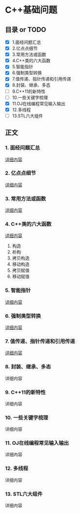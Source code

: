 # C++基础问题
## 目录 or TODO
- [x] 1.面经问题汇总
- [x] 2.亿点点细节
- [x] 3.常用方法或函数
- [x] 4.C++类的六大函数
- [x] 5.智能指针
- [x] 6.强制类型转换
- [x] 7.值传递、指针传递和引用传递
- [x] 8.封装、继承、多态
- [ ] 9.C++11的新特性
- [ ] 10.一些关键字梳理
- [x] 11.OJ在线编程常见输入输出
- [x] 12.多线程
- [ ] 13.STL六大组件
## 正文

### 1. 面经问题汇总

[详细内容](https://github.com/CNJasonChio/Interview-oriented-Notes/blob/master/2.%20C%2B%2B/1.%20%E9%9D%A2%E7%BB%8F%E9%97%AE%E9%A2%98%E6%B1%87%E6%80%BB.md)

### 2. 亿点点细节

[详细内容](https://github.com/CNJasonChio/Interview-oriented-Notes/blob/master/2.%20C%2B%2B/2.%20%E4%BA%BF%E7%82%B9%E7%82%B9%E7%BB%86%E8%8A%82.md)

### 3. 常用方法或函数

[详细内容](https://github.com/CNJasonChio/Interview-oriented-Notes/blob/master/2.%20C%2B%2B/3.%20%E5%B8%B8%E7%94%A8%E6%96%B9%E6%B3%95%E6%88%96%E5%87%BD%E6%95%B0.md)

### 4. C++类的六大函数

[详细内容](https://github.com/CNJasonChio/Interview-oriented-Notes/blob/master/2.%20C%2B%2B/5.%20C%2B%2B%E7%B1%BB%E7%9A%84%E5%85%AD%E5%A4%A7%E5%87%BD%E6%95%B0.md)

1. 构造
2. 析构
3. 拷贝构造
4. 移动构造
5. 拷贝赋值
6. 移动赋值

### 5. 智能指针

[详细内容](https://github.com/CNJasonChio/Interview-oriented-Notes/blob/master/2.%20C%2B%2B/8.%20%E6%99%BA%E8%83%BD%E6%8C%87%E9%92%88.md)

### 6. 强制类型转换

[详细内容](https://github.com/CNJasonChio/Interview-oriented-Notes/blob/master/2.%20C%2B%2B/9.%20%E5%BC%BA%E5%88%B6%E7%B1%BB%E5%9E%8B%E8%BD%AC%E6%8D%A2.md)

### 7. 值传递、指针传递和引用传递

[详细内容](https://github.com/CNJasonChio/Interview-oriented-Notes/blob/master/2.%20C%2B%2B/14.%20%E5%80%BC%E4%BC%A0%E9%80%92%E3%80%81%E6%8C%87%E9%92%88%E4%BC%A0%E9%80%92%E5%92%8C%E5%BC%95%E7%94%A8%E4%BC%A0%E9%80%92.md)

### 8. 封装、继承、多态

详细内容

### 9. C++11的新特性

详细内容

### 10. 一些关键字梳理

详细内容

### 11. OJ在线编程常见输入输出

详细内容

### 12. 多线程

详细内容

### 13. STL六大组件

详细内容

